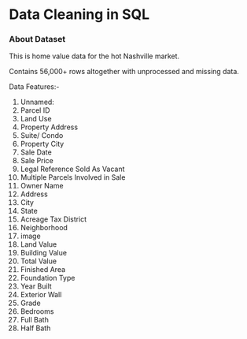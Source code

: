 # Data Cleaning in SQL

### About Dataset
This is home value data for the hot Nashville market.

Contains 56,000+ rows altogether with unprocessed and missing data.

Data Features:-

1. Unnamed:
1. Parcel ID
1. Land Use
1. Property Address
1. Suite/ Condo	
1. Property City	
1. Sale Date	
1. Sale Price
1. Legal Reference	Sold As Vacant
1. Multiple Parcels Involved in Sale
1. Owner Name	
1. Address	
1. City	
1. State	
1. Acreage	Tax District
1. Neighborhood	
1. image	
1. Land Value	
1. Building Value	
1. Total Value
1. Finished Area	
1. Foundation Type	
1. Year Built	
1. Exterior Wall
1. Grade	
1. Bedrooms	
1. Full Bath
1. Half Bath
